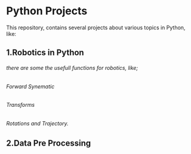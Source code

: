 # Python Projects
This repository, contains several projects about various topics in Python, like:

## 1.Robotics in Python
###### there are some the usefull functions for robotics, like;
###### Forward Synematic
###### Transforms
###### Rotations and Trajectory.

## 2.Data Pre Processing

